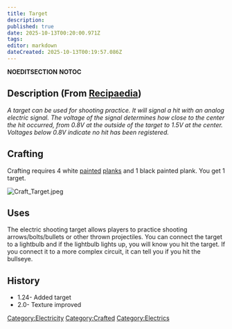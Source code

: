 ```yaml
---
title: Target
description: 
published: true
date: 2025-10-13T00:20:00.971Z
tags: 
editor: markdown
dateCreated: 2025-10-13T00:19:57.086Z
---
```


__NOEDITSECTION__ __NOTOC__

## Description (From [Recipaedia](Recipaedia "wikilink"))

*A target can be used for shooting practice. It will signal a hit with
an analog electric signal. The voltage of the signal determines how
close to the center the hit occurred, from 0.8V at the outside of the
target to 1.5V at the center. Voltages below 0.8V indicate no hit has
been registered.*

## Crafting

Crafting requires 4 white [painted](Painting "wikilink")
[planks](planks "wikilink") and 1 black painted plank. You get 1 target.

![Craft_Target.jpeg](Craft_Target.jpeg "Craft_Target.jpeg")

## Uses

The electric shooting target allows players to practice shooting
arrows/bolts/bullets or other thrown projectiles. You can connect the
target to a lightbulb and if the lightbulb lights up, you will know you
hit the target. If you connect it to a more complex circuit, it can tell
you if you hit the bullseye.

## History

  - 1.24- Added target
  - 2.0- Texture improved

[Category:Electricity](Category:Electricity "wikilink")
[Category:Crafted](Category:Crafted "wikilink")
[Category:Electrics](Category:Electrics "wikilink")